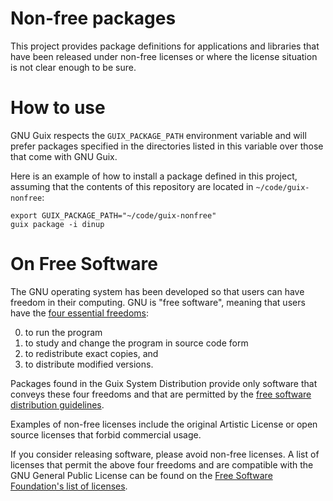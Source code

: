 # Non-free packages

This project provides package definitions for applications and
libraries that have been released under non-free licenses or where the
license situation is not clear enough to be sure.


# How to use

GNU Guix respects the `GUIX_PACKAGE_PATH` environment variable and
will prefer packages specified in the directories listed in this
variable over those that come with GNU Guix.

Here is an example of how to install a package defined in this
project, assuming that the contents of this repository are located in
`~/code/guix-nonfree`:

    export GUIX_PACKAGE_PATH="~/code/guix-nonfree"
    guix package -i dinup


# On Free Software

The GNU operating system has been developed so that users can have
freedom in their computing.  GNU is "free software", meaning that
users have the
[four essential freedoms](http://www.gnu.org/philosophy/free-sw.html):

0. to run the program
1. to study and change the program in source code form
2. to redistribute exact copies, and
3. to distribute modified versions.

Packages found in the Guix System Distribution provide only software
that conveys these four freedoms and that are permitted by the
[free software distribution guidelines](http://www.gnu.org/distros/free-system-distribution-guidelines.html).

Examples of non-free licenses include the original Artistic License or
open source licenses that forbid commercial usage.

If you consider releasing software, please avoid non-free licenses.  A
list of licenses that permit the above four freedoms and are
compatible with the GNU General Public License can be found on the
[Free Software Foundation's list of licenses](http://www.gnu.org/licenses/license-list.html#GPLCompatibleLicenses).
